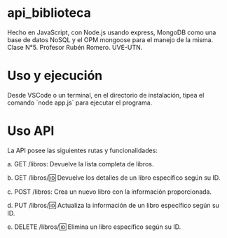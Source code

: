 # api_biblioteca

Hecho en JavaScript, con Node.js usando express, MongoDB como una base de datos NoSQL y el OPM mongoose para el manejo de la misma. Clase N°5. Profesor Rubén Romero. UVE-UTN.

# Uso y ejecución

Desde VSCode o un terminal, en el directorio de instalación, tipea el comando ´node app.js´ para ejecutar el programa.

# Uso API

La API posee las siguientes rutas y funcionalidades:

a. GET /libros: Devuelve la lista completa de libros.

b. GET /libros/:id: Devuelve los detalles de un libro específico según su ID.

c. POST /libros: Crea un nuevo libro con la información proporcionada.

d. PUT /libros/:id: Actualiza la información de un libro específico según su ID.

e. DELETE /libros/:id: Elimina un libro específico según su ID.
